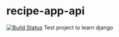 # recipe-app-api
[![Build Status](https://travis-ci.org/JesusEduardo2028/recipe-app-api.svg?branch=master)](https://travis-ci.org/JesusEduardo2028/recipe-app-api)
Test project to learn django
